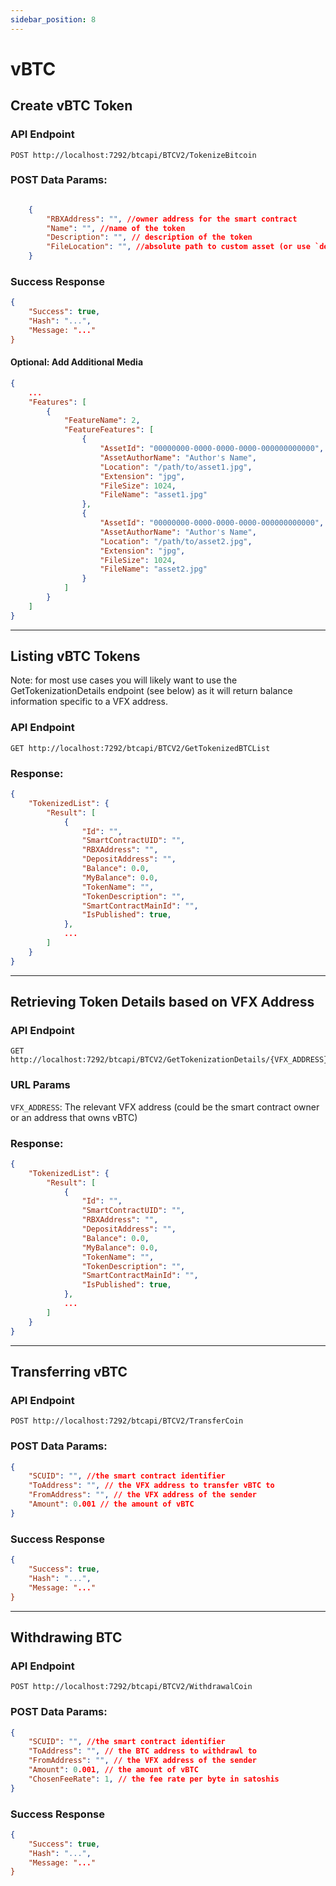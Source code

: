 ```yaml
---
sidebar_position: 8
---
```


# vBTC


## Create vBTC Token

### API Endpoint

```
POST http://localhost:7292/btcapi/BTCV2/TokenizeBitcoin
```

### POST Data Params:

```json

    {
        "RBXAddress": "", //owner address for the smart contract
        "Name": "", //name of the token
        "Description": "", // description of the token
        "FileLocation": "", //absolute path to custom asset (or use `default` to use default vBTC network asset)
    }

```

### Success Response

```json
{
    "Success": true,
    "Hash": "...",
    "Message: "..."
}

```

#### Optional: Add Additional Media


```json
{
    ...
    "Features": [
        {
            "FeatureName": 2,
            "FeatureFeatures": [
                {
                    "AssetId": "00000000-0000-0000-0000-000000000000",
                    "AssetAuthorName": "Author's Name",
                    "Location": "/path/to/asset1.jpg",
                    "Extension": "jpg",
                    "FileSize": 1024,
                    "FileName": "asset1.jpg"
                },
                {
                    "AssetId": "00000000-0000-0000-0000-000000000000",
                    "AssetAuthorName": "Author's Name",
                    "Location": "/path/to/asset2.jpg",
                    "Extension": "jpg",
                    "FileSize": 1024,
                    "FileName": "asset2.jpg"
                }
            ]
        }
    ]
}
```

---

## Listing vBTC Tokens

Note: for most use cases you will likely want to use the GetTokenizationDetails endpoint (see below) as it will return balance information specific to a VFX address.

### API Endpoint

```
GET http://localhost:7292/btcapi/BTCV2/GetTokenizedBTCList
```

### Response:

```json
{
    "TokenizedList": {
        "Result": [
            {
                "Id": "",
                "SmartContractUID": "",
                "RBXAddress": "",
                "DepositAddress": "",
                "Balance": 0.0,
                "MyBalance": 0.0,
                "TokenName": "",
                "TokenDescription": "",
                "SmartContractMainId": "",
                "IsPublished": true,
            },
            ...
        ]
    }
}

```

---

## Retrieving Token Details based on VFX Address

### API Endpoint

```
GET http://localhost:7292/btcapi/BTCV2/GetTokenizationDetails/{VFX_ADDRESS}
```

### URL Params

`VFX_ADDRESS`: The relevant VFX address (could be the smart contract owner or an address that owns vBTC)

### Response:

```json
{
    "TokenizedList": {
        "Result": [
            {
                "Id": "",
                "SmartContractUID": "",
                "RBXAddress": "",
                "DepositAddress": "",
                "Balance": 0.0,
                "MyBalance": 0.0,
                "TokenName": "",
                "TokenDescription": "",
                "SmartContractMainId": "",
                "IsPublished": true,
            },
            ...
        ]
    }
}

```

---

## Transferring vBTC

### API Endpoint

```
POST http://localhost:7292/btcapi/BTCV2/TransferCoin
```

### POST Data Params:

```json
{
    "SCUID": "", //the smart contract identifier
    "ToAddress": "", // the VFX address to transfer vBTC to
    "FromAddress": "", // the VFX address of the sender
    "Amount": 0.001 // the amount of vBTC
}

```


### Success Response

```json
{
    "Success": true,
    "Hash": "...",
    "Message: "..."
}

```

---

## Withdrawing BTC

### API Endpoint

```
POST http://localhost:7292/btcapi/BTCV2/WithdrawalCoin
```

### POST Data Params:

```json
{
    "SCUID": "", //the smart contract identifier
    "ToAddress": "", // the BTC address to withdrawl to
    "FromAddress": "", // the VFX address of the sender
    "Amount": 0.001, // the amount of vBTC
    "ChosenFeeRate": 1, // the fee rate per byte in satoshis
}

```


### Success Response

```json
{
    "Success": true,
    "Hash": "...",
    "Message: "..."
}

```